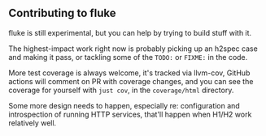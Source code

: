 ## Contributing to fluke

fluke is still experimental, but you can help by trying to build
stuff with it.

The highest-impact work right now is probably picking up an h2spec
case and making it pass, or tackling some of the `TODO:` or `FIXME:`
in the code.

More test coverage is always welcome, it's tracked via llvm-cov, GitHub
actions will comment on PR with coverage changes, and you can see the
coverage for yourself with `just cov`, in the `coverage/html` directory.

Some more design needs to happen, especially re: configuration and
introspection of running HTTP services, that'll happen when H1/H2
work relatively well.
